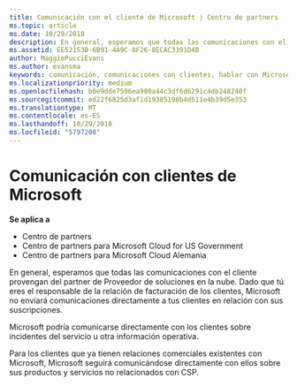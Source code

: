 ```yaml
---
title: Comunicación con el cliente de Microsoft | Centro de partners
ms.topic: article
ms.date: 10/29/2018
description: En general, esperamos que todas las comunicaciones con el cliente provengan del partner de Proveedor de soluciones en la nube.
ms.assetid: EE52153B-6B91-4A9C-8F26-8ECAC3391D4B
author: MaggiePucciEvans
ms.author: evansma
keywords: comunicación, comunicaciones con clientes, hablar con Microsoft
ms.localizationpriority: medium
ms.openlocfilehash: b0e9dde7596ea980a44c3df6d6291c4db248240f
ms.sourcegitcommit: ed22f6825d3af1d19385198b4d511e4b39d5e353
ms.translationtype: MT
ms.contentlocale: es-ES
ms.lasthandoff: 10/29/2018
ms.locfileid: "5797208"
---
```

# <a name="customer-communication-from-microsoft"></a>Comunicación con clientes de Microsoft

**Se aplica a**

-  Centro de partners
-  Centro de partners para Microsoft Cloud for US Government
-  Centro de partners para Microsoft Cloud Alemania

En general, esperamos que todas las comunicaciones con el cliente provengan del partner de Proveedor de soluciones en la nube. Dado que tú eres el responsable de la relación de facturación de los clientes, Microsoft no enviará comunicaciones directamente a tus clientes en relación con sus suscripciones.

Microsoft podría comunicarse directamente con los clientes sobre incidentes del servicio u otra información operativa.

Para los clientes que ya tienen relaciones comerciales existentes con Microsoft, Microsoft seguirá comunicándose directamente con ellos sobre sus productos y servicios no relacionados con CSP.

 

 



